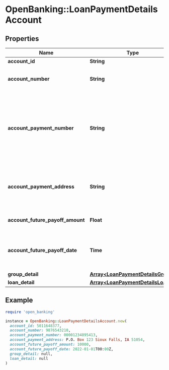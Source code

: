 # OpenBanking::LoanPaymentDetailsAccount

## Properties

| Name | Type | Description | Notes |
| ---- | ---- | ----------- | ----- |
| **account_id** | **String** | An account ID |  |
| **account_number** | **String** | Institution&#39;s ID of the Student Loan Account |  |
| **account_payment_number** | **String** | The payment number given by the institution. This number is typically for manual payments. This is not an ACH payment number. |  |
| **account_payment_address** | **String** | The payment address to which send manual payments should be sent |  |
| **account_future_payoff_amount** | **Float** | The payoff amount for the account | [optional] |
| **account_future_payoff_date** | **Time** | The date to which the \&quot;Future Payoff Amount\&quot; applies | [optional] |
| **group_detail** | [**Array&lt;LoanPaymentDetailsGroup&gt;**](LoanPaymentDetailsGroup.md) | Group details | [optional] |
| **loan_detail** | [**Array&lt;LoanPaymentDetailsLoan&gt;**](LoanPaymentDetailsLoan.md) | Loan details | [optional] |

## Example

```ruby
require 'open_banking'

instance = OpenBanking::LoanPaymentDetailsAccount.new(
  account_id: 5011648377,
  account_number: 9876543210,
  account_payment_number: 00001234895413,
  account_payment_address: P.O. Box 123 Sioux Falls, IA 51054,
  account_future_payoff_amount: 10000,
  account_future_payoff_date: 2022-01-01T00:00Z,
  group_detail: null,
  loan_detail: null
)
```

